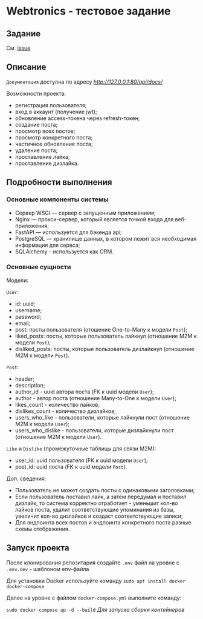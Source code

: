 # Webtronics - тестовое задание


## Задание
См. [issue](https://github.com/vlad397/webtronics_test/issues/1)


## Описание

`Документация` доступна по адресу *http://127.0.0.1:80/api/docs/*

Возможности проекта:

- регистрация пользователя;
- вход в аккаунт (получение jwt);
- обновление access-токена через refresh-токен;
- создание поста;
- просмотр всех постов;
- просмотр конкретного поста;
- частичное обновление поста;
- удаление поста;
- проставление лайка;
- проставление дизлайка.


## Подробности выполнения


### Основные компоненты системы

- Cервер WSGI — сервер с запущенным приложением;
- Nginx — прокси-сервер, который является точкой входа для веб-приложения;
- FastAPI — используется для бэкенда api;
- PostgreSQL — хранилище данных, в котором лежит вся необходимая информация для сервса;
- SQLAlchemy - используется как ORM.


### Основные сущности

Модели:

`User`:
- id: uuid;
- username;
- password;
- email;
- post: посты пользователя (отошение One-to-Many к модели `Post`);
- liked_posts: посты, которые пользователь лайкнул (отношение M2M к модели `Post`);
- disliked_posts: посты, которые пользователь дизлайкнул (отношение M2M к модели `Post`).

`Post`:
- header;
- description;
- author_id - uuid автора поста (FK к uuid модели `User`);
- author - автор поста (отношение Many-to-One к модели `User`);
- likes_count - количество лайков;
- dislikes_count - количество дизлайков;
- users_who_like - пользователи, которые лайкнули пост (отношение M2M к модели `User`);
- users_who_dislike - пользователи, которые дизлайкнули пост (отношение M2M к модели `User`).

`Like` и `Dislike` (промежуточные таблицы для связи M2M):
- user_id: uuid пользователя (FK к uuid модели `User`);
- post_id: uuid поста (FK к uuid модели `Post`).

Доп. сведения:
- Пользователь не может создать посты с одинаковыми заголовками;
- Если пользователь поставил лайк, а затем передумал и поставил дизлайк, то система корректно отработает -
уменьшит кол-во лайков поста, удалит соответствующие упоминания из базы, увеличит кол-во дизлайков и создаст
соответствующие записи;
- Для эндпоинта всех постов и эндпоинта конкретного поста разные схемы отображения.


## Запуск проекта

После клонирования репозитария создайте `.env` файл на уровне с `.env.dev` - шаблоном env-файла

Для установки Docker используйте команду `sudo apt install docker docker-compose`

Далее на уровне с файлом `docker-compose.yml` выполните команду:

`sudo docker-compose up -d --build` *Для запуска сборки контейнеров*
